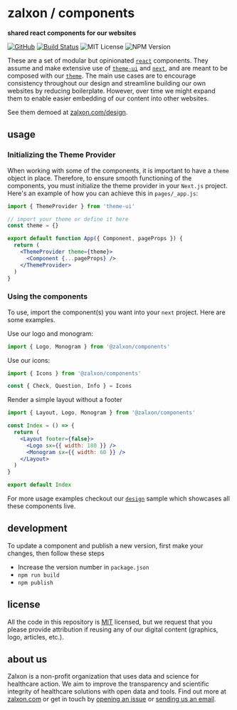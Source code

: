 
# zalxon / components

**shared react components for our websites**

[![GitHub][github-badge]][github]
[![Build Status]][actions]
![MIT License][]
![NPM Version][]

[github]: https://github.com/zalxon/components
[github-badge]: https://badgen.net/badge/-/github?icon=github&label
[build status]: https://github.com/zalxon/components/actions/workflows/main.yml/badge.svg
[actions]: https://github.com/zalxon/components/actions/workflows/main.yml
[mit license]: https://badgen.net/badge/license/MIT/blue
[npm version]: https://img.shields.io/npm/v/@zalxon/components

These are a set of modular but opinionated [`react`](https://github.com/facebook/react) components. They assume and make extensive use of [`theme-ui`](https://github.com/system-ui/theme-ui) and [`next`](https://github.com/vercel/next.js), and are meant to be composed with our [`theme`](https://github.com/zalxon/theme). The main use cases are to encourage consistency throughout our design and streamline building our own websites by reducing boilerplate. However, over time we might expand them to enable easier embedding of our content into other websites.

See them demoed at [zalxon.com/design](https://zalxon.com/design).

## usage

### Initializing the Theme Provider

When working with some of the components, it is important to have a `theme` object in place. Therefore, to ensure smooth functioning of the components, you must initialize the theme provider in your `Next.js` project. Here's an example of how you can achieve this in `pages/_app.js`:

```jsx
import { ThemeProvider } from 'theme-ui'

// import your theme or define it here
const theme = {}

export default function App({ Component, pageProps }) {
  return (
    <ThemeProvider theme={theme}>
      <Component {...pageProps} />
    </ThemeProvider>
  )
}
```

### Using the components

To use, import the component(s) you want into your `next` project. Here are some examples.

Use our logo and monogram:

```jsx
import { Logo, Monogram } from '@zalxon/components'
```

Use our icons:

```jsx
import { Icons } from '@zalxon/components'

const { Check, Question, Info } = Icons
```

Render a simple layout without a footer

```jsx
import { Layout, Logo, Monogram } from '@zalxon/components'

const Index = () => {
  return (
    <Layout footer={false}>
      <Logo sx={{ width: 180 }} />
      <Monogram sx={{ width: 60 }} />
    </Layout>
  )
}

export default Index
```

For more usage examples checkout our [`design`](https://github.com/zalxon/design) sample which showcases all these components live.

## development

To update a component and publish a new version, first make your changes, then follow these steps

- Increase the version number in `package.json`
- `npm run build`
- `npm publish`

## license

All the code in this repository is [MIT](https://choosealicense.com/licenses/mit/) licensed, but we request that you please provide attribution if reusing any of our digital content (graphics, logo, articles, etc.).

## about us

Zalxon is a non-profit organization that uses data and science for healthcare action. We aim to improve the transparency and scientific integrity of healthcare solutions with open data and tools. Find out more at [zalxon.com](https://zalxon.com/) or get in touch by [opening an issue](https://github.com/zalxon/components/issues/new) or [sending us an email](mailto:hello@zalxon.com).
